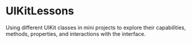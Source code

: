 # UIKitLessons
Using different UIKit classes in mini projects to explore their capabilities, methods, properties, and interactions with the interface.
